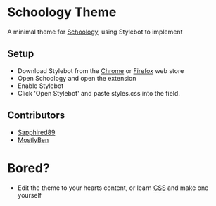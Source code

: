 # Schoology Theme

A minimal theme for [Schoology](https://www.powerschool.com/classroom/schoology-learning/), using Stylebot to implement


## Setup

- Download Stylebot from the [Chrome](https://chromewebstore.google.com/detail/stylebot/oiaejidbmkiecgbjeifoejpgmdaleoha?pli=1) or [Firefox](https://addons.mozilla.org/en-US/firefox/addon/stylebot-web/) web store
- Open Schoology and open the extension
- Enable Stylebot
- Click 'Open Stylebot' and paste styles.css into the field.


## Contributors

- [Sapphired89](https://github.com/Sapphired89)
- [MostlyBen](https://github.com/MostlyBen)


# Bored?

- Edit the theme to your hearts content, or learn [CSS](https://web.dev/learn/css) and make one yourself
